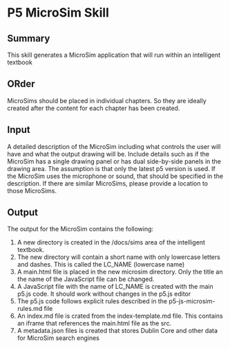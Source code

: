 # P5 MicroSim Skill

## Summary

This skill generates a MicroSim application that will run within an intelligent textbook

## ORder

MicroSims should be placed in individual chapters.  So they are ideally created
after the content for each chapter has been created.

## Input

A detailed description of the MicroSim including what controls the user will have
and what the output drawing will be.
Include details such as if the MicroSim has a single drawing panel or has dual side-by-side panels in the drawing area.
The assumption is that only the latest p5 version is used.
If the MicroSim uses the microphone or sound, that should be specified in the description.
If there are similar MicroSims, please provide a location to those MicroSims.

## Output

The output for the MicroSim contains the following:

1. A new directory is created in the /docs/sims area of the intelligent textbook.
2. The new directory will contain a short name with only lowercase letters and dashes.  This is called the LC_NAME (lowercase name)
3. A main.html file is placed in the new microsim directory.  Only the title an the name of the JavaScript file can be changed.
4. A JavaScript file with the name of LC_NAME is created with the main p5.js code.  It should work without changes in the p5.js editor
5. The p5.js code follows explicit rules described in the p5-js-microsim-rules.md file
6. An index.md file is crated from the index-template.md file.  This contains an iframe that references the main.html file as the src.
7. A metadata.json files is created that stores Dublin Core and other data for MicroSim search engines


